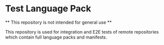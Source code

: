 # Test Language Pack

** This repository is not intended for general use **

This repository is used for integration and E2E tests of remote repositories
which contain full language packs and manifests.



